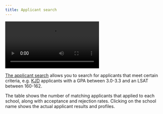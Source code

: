 ```yaml
---
title: Applicant search
---
```


<video autoplay="true" controls className="border--round box-shadow-wide">
<source src="/videos/applicant-search.mp4" type="video/mp4"></source>
</video>

[The applicant search](https://www.lawschooldata.org/search) allows you to search for applicants that meet certain criteria, e.g. [KJD](terminology#kjd) applicants with a GPA between 3.0-3.3 and an LSAT between 160-162.

The table shows the number of matching applicants that applied to each school, along with acceptance and rejection rates. Clicking on the school name shows the actual applicant results and profiles.